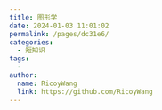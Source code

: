 ```yaml
---
title: 图形学
date: 2024-01-03 11:01:02
permalink: /pages/dc31e6/
categories:
  - 短知识
tags:
  - 
author: 
  name: RicoyWang
  link: https://github.com/RicoyWang
---
```


